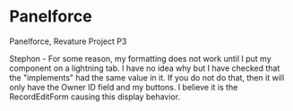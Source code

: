 # Panelforce
Panelforce, Revature Project P3

Stephon - For some reason, my formatting does not work until I put my component on a lightning tab. I have no idea why but I have checked that the "implements" had the same value in it. If you do not do that, then it will only have the Owner ID field and my buttons. I believe it is the RecordEditForm causing this display behavior.
